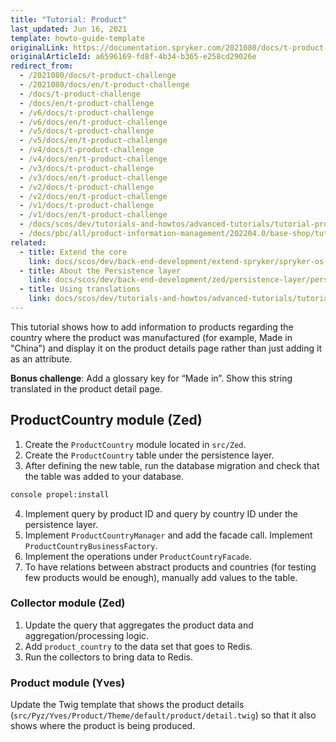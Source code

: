```yaml
---
title: "Tutorial: Product"
last_updated: Jun 16, 2021
template: howto-guide-template
originalLink: https://documentation.spryker.com/2021080/docs/t-product-challenge
originalArticleId: a6596169-fd8f-4b34-b365-e258cd29026e
redirect_from:
  - /2021080/docs/t-product-challenge
  - /2021080/docs/en/t-product-challenge
  - /docs/t-product-challenge
  - /docs/en/t-product-challenge
  - /v6/docs/t-product-challenge
  - /v6/docs/en/t-product-challenge
  - /v5/docs/t-product-challenge
  - /v5/docs/en/t-product-challenge
  - /v4/docs/t-product-challenge
  - /v4/docs/en/t-product-challenge
  - /v3/docs/t-product-challenge
  - /v3/docs/en/t-product-challenge
  - /v2/docs/t-product-challenge
  - /v2/docs/en/t-product-challenge
  - /v1/docs/t-product-challenge
  - /v1/docs/en/t-product-challenge
  - /docs/scos/dev/tutorials-and-howtos/advanced-tutorials/tutorial-product.html
  - /docs/pbc/all/product-information-management/202204.0/base-shop/tutorials-and-howtos/tutorial-product.html
related:
  - title: Extend the core
    link: docs/scos/dev/back-end-development/extend-spryker/spryker-os-module-customisation/extend-the-core.html
  - title: About the Persistence layer
    link: docs/scos/dev/back-end-development/zed/persistence-layer/persistence-layer.html
  - title: Using translations
    link: docs/scos/dev/tutorials-and-howtos/advanced-tutorials/tutorial-using-translations.html
---
```


<!-- used to be: http://spryker.github.io/onboarding/product/ -->


This tutorial shows how to add information to products regarding the country where the product was manufactured (for example, Made in "China") and display it on the product details page rather than just adding it as an attribute.

**Bonus challenge**: Add a glossary key for “Made in”. Show this string translated in the product detail page.

## ProductCountry module (Zed)

1. Create the `ProductCountry` module located in `src/Zed`.
2. Create the `ProductCountry` table under the persistence layer.
3. After defining the new table, run the database migration and check that the table was added to your database.

```bash
console propel:install
```

4. Implement query by product ID and query by country ID under the persistence layer.
5. Implement `ProductCountryManager` and add the facade call. Implement `ProductCountryBusinessFactory`.
6. Implement the operations under `ProductCountryFacade`.
7. To have relations between abstract products and countries (for testing few products would be enough), manually add values to the table.

### Collector module (Zed)

1. Update the query that aggregates the product data and aggregation/processing logic.
2. Add `product_country` to the data set that goes to Redis.
3. Run the collectors to bring data to Redis.

### Product module (Yves)

Update the Twig template that shows the product details (`src/Pyz/Yves/Product/Theme/default/product/detail.twig`) so that it also shows where the product is being produced.
